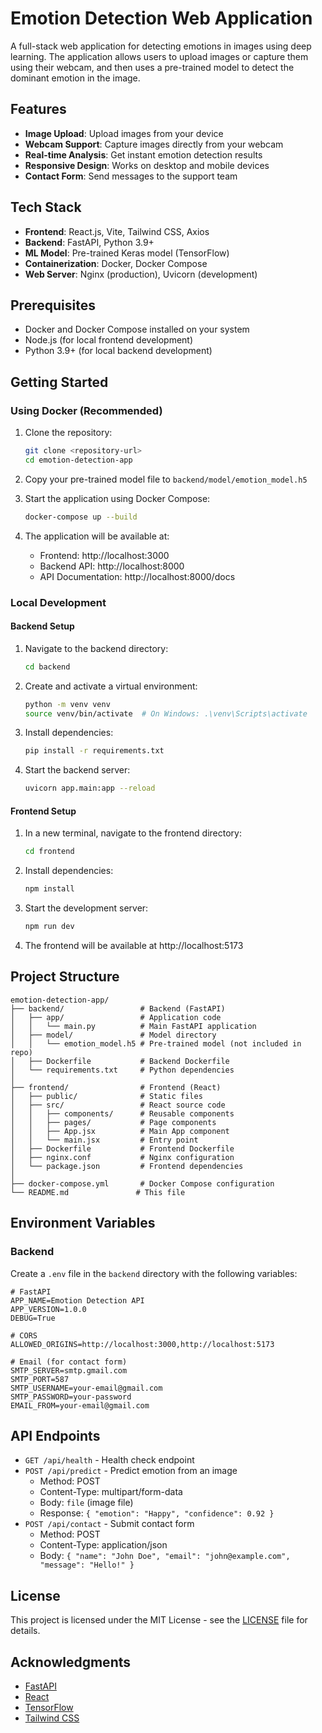 # Emotion Detection Web Application

A full-stack web application for detecting emotions in images using deep learning. The application allows users to upload images or capture them using their webcam, and then uses a pre-trained model to detect the dominant emotion in the image.

## Features

- **Image Upload**: Upload images from your device
- **Webcam Support**: Capture images directly from your webcam
- **Real-time Analysis**: Get instant emotion detection results
- **Responsive Design**: Works on desktop and mobile devices
- **Contact Form**: Send messages to the support team

## Tech Stack

- **Frontend**: React.js, Vite, Tailwind CSS, Axios
- **Backend**: FastAPI, Python 3.9+
- **ML Model**: Pre-trained Keras model (TensorFlow)
- **Containerization**: Docker, Docker Compose
- **Web Server**: Nginx (production), Uvicorn (development)

## Prerequisites

- Docker and Docker Compose installed on your system
- Node.js (for local frontend development)
- Python 3.9+ (for local backend development)

## Getting Started

### Using Docker (Recommended)

1. Clone the repository:
   ```bash
   git clone <repository-url>
   cd emotion-detection-app
   ```

2. Copy your pre-trained model file to `backend/model/emotion_model.h5`

3. Start the application using Docker Compose:
   ```bash
   docker-compose up --build
   ```

4. The application will be available at:
   - Frontend: http://localhost:3000
   - Backend API: http://localhost:8000
   - API Documentation: http://localhost:8000/docs

### Local Development

#### Backend Setup

1. Navigate to the backend directory:
   ```bash
   cd backend
   ```

2. Create and activate a virtual environment:
   ```bash
   python -m venv venv
   source venv/bin/activate  # On Windows: .\venv\Scripts\activate
   ```

3. Install dependencies:
   ```bash
   pip install -r requirements.txt
   ```

4. Start the backend server:
   ```bash
   uvicorn app.main:app --reload
   ```

#### Frontend Setup

1. In a new terminal, navigate to the frontend directory:
   ```bash
   cd frontend
   ```

2. Install dependencies:
   ```bash
   npm install
   ```

3. Start the development server:
   ```bash
   npm run dev
   ```

4. The frontend will be available at http://localhost:5173

## Project Structure

```
emotion-detection-app/
├── backend/                 # Backend (FastAPI)
│   ├── app/                 # Application code
│   │   └── main.py          # Main FastAPI application
│   ├── model/               # Model directory
│   │   └── emotion_model.h5 # Pre-trained model (not included in repo)
│   ├── Dockerfile           # Backend Dockerfile
│   └── requirements.txt     # Python dependencies
│
├── frontend/                # Frontend (React)
│   ├── public/              # Static files
│   ├── src/                 # React source code
│   │   ├── components/      # Reusable components
│   │   ├── pages/           # Page components
│   │   ├── App.jsx          # Main App component
│   │   └── main.jsx         # Entry point
│   ├── Dockerfile           # Frontend Dockerfile
│   ├── nginx.conf           # Nginx configuration
│   └── package.json         # Frontend dependencies
│
├── docker-compose.yml       # Docker Compose configuration
└── README.md               # This file
```

## Environment Variables

### Backend

Create a `.env` file in the `backend` directory with the following variables:

```
# FastAPI
APP_NAME=Emotion Detection API
APP_VERSION=1.0.0
DEBUG=True

# CORS
ALLOWED_ORIGINS=http://localhost:3000,http://localhost:5173

# Email (for contact form)
SMTP_SERVER=smtp.gmail.com
SMTP_PORT=587
SMTP_USERNAME=your-email@gmail.com
SMTP_PASSWORD=your-password
EMAIL_FROM=your-email@gmail.com
```

## API Endpoints

- `GET /api/health` - Health check endpoint
- `POST /api/predict` - Predict emotion from an image
  - Method: POST
  - Content-Type: multipart/form-data
  - Body: `file` (image file)
  - Response: `{ "emotion": "Happy", "confidence": 0.92 }`
- `POST /api/contact` - Submit contact form
  - Method: POST
  - Content-Type: application/json
  - Body: `{ "name": "John Doe", "email": "john@example.com", "message": "Hello!" }`

## License

This project is licensed under the MIT License - see the [LICENSE](LICENSE) file for details.

## Acknowledgments

- [FastAPI](https://fastapi.tiangolo.com/)
- [React](https://reactjs.org/)
- [TensorFlow](https://www.tensorflow.org/)
- [Tailwind CSS](https://tailwindcss.com/)
